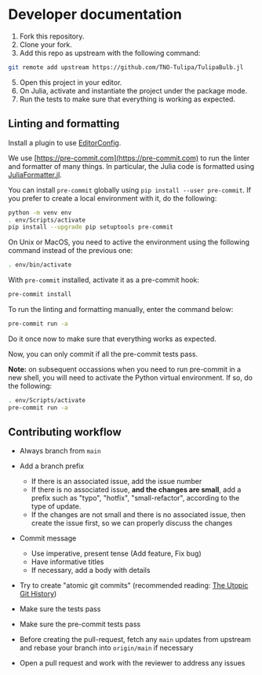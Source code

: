 # Developer documentation

1. Fork this repository.
2. Clone your fork.
3. Add this repo as upstream with the following command:

```bash
git remote add upstream https://github.com/TNO-Tulipa/TulipaBulb.jl
```

5. Open this project in your editor. 
6. On Julia, activate and instantiate the project under the package mode.
7. Run the tests to make sure that everything is working as expected.

## Linting and formatting

Install a plugin to use [EditorConfig](https://editorconfig.org).

We use [https://pre-commit.com](https://pre-commit.com) to run the linter and formatter of many things.
In particular, the Julia code is formatted using [JuliaFormatter.jl](https://github.com/domluna/JuliaFormatter.jl).

You can install `pre-commit` globally using `pip install --user pre-commit`.
If you prefer to create a local environment with it, do the following:

```bash
python -m venv env
. env/Scripts/activate
pip install --upgrade pip setuptools pre-commit
```

On Unix or MacOS, you need to active the environment using the following command instead of the previous one:
```bash
. env/bin/activate
```

With `pre-commit` installed, activate it as a pre-commit hook:

```bash
pre-commit install
```

To run the linting and formatting manually, enter the command below:

```bash
pre-commit run -a
```

Do it once now to make sure that everything works as expected.

Now, you can only commit if all the pre-commit tests pass.

**Note:** on subsequent occassions when you need to run pre-commit in a new shell, you will need to activate the Python virtual environment. If so, do the following:
```bash
. env/Scripts/activate
pre-commit run -a
```

## Contributing workflow

- Always branch from `main`

- Add a branch prefix

  - If there is an associated issue, add the issue number
  - If there is no associated issue, **and the changes are small**, add a prefix such as "typo", "hotfix", "small-refactor", according to the type of update.
  - If the changes are not small and there is no associated issue, then create the issue first, so we can properly discuss the changes

- Commit message

  - Use imperative, present tense (Add feature, Fix bug)
  - Have informative titles
  - If necessary, add a body with details

- Try to create "atomic git commits" (recommended reading: [The Utopic Git History](https://blog.esciencecenter.nl/the-utopic-git-history-d44b81c09593))
- Make sure the tests pass
- Make sure the pre-commit tests pass
- Before creating the pull-request, fetch any `main` updates from upstream and rebase your branch into `origin/main` if necessary
- Open a pull request and work with the reviewer to address any issues
